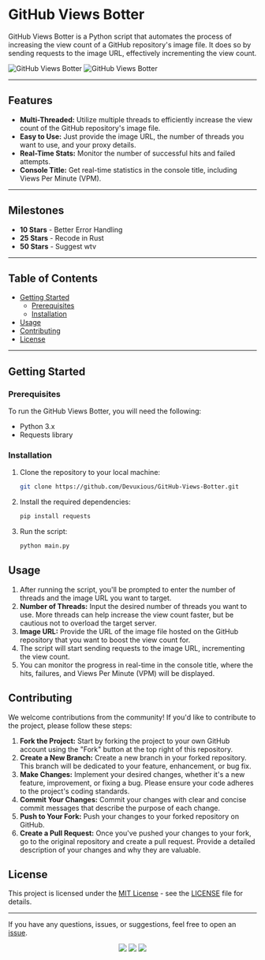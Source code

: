 # GitHub Views Botter

GitHub Views Botter is a Python script that automates the process of increasing the view count of a GitHub repository's image file. It does so by sending requests to the image URL, effectively incrementing the view count.

![GitHub Views Botter](https://img.shields.io/badge/version-1.0.0-FF7F7F)
![GitHub Views Botter](https://img.shields.io/badge/author-%E2%9C%9F-FF7F7F)

---

## Features

- **Multi-Threaded:** Utilize multiple threads to efficiently increase the view count of the GitHub repository's image file.
- **Easy to Use:** Just provide the image URL, the number of threads you want to use, and your proxy details.
- **Real-Time Stats:** Monitor the number of successful hits and failed attempts.
- **Console Title:** Get real-time statistics in the console title, including Views Per Minute (VPM).

---

## Milestones

- **10 Stars** - Better Error Handling
- **25 Stars** - Recode in Rust
- **50 Stars** - Suggest wtv

---

## Table of Contents

- [Getting Started](#getting-started)
  - [Prerequisites](#prerequisites)
  - [Installation](#installation)
- [Usage](#usage)
- [Contributing](#contributing)
- [License](#license)

---

## Getting Started

### Prerequisites

To run the GitHub Views Botter, you will need the following:

- Python 3.x
- Requests library

### Installation

1. Clone the repository to your local machine:

   ```bash
   git clone https://github.com/Devuxious/GitHub-Views-Botter.git
   ```
  
2. Install the required dependencies:
   
   ```bash
   pip install requests
   ```
   
3. Run the script:
   ```bash
   python main.py
   ```


## Usage

1. After running the script, you'll be prompted to enter the number of threads and the image URL you want to target.
2. **Number of Threads:** Input the desired number of threads you want to use. More threads can help increase the view count faster, but be cautious not to overload the target server.
3. **Image URL:** Provide the URL of the image file hosted on the GitHub repository that you want to boost the view count for.
4. The script will start sending requests to the image URL, incrementing the view count.
5. You can monitor the progress in real-time in the console title, where the hits, failures, and Views Per Minute (VPM) will be displayed.

## Contributing

We welcome contributions from the community! If you'd like to contribute to the project, please follow these steps:

1. **Fork the Project:** Start by forking the project to your own GitHub account using the "Fork" button at the top right of this repository.
2. **Create a New Branch:** Create a new branch in your forked repository. This branch will be dedicated to your feature, enhancement, or bug fix.
3. **Make Changes:** Implement your desired changes, whether it's a new feature, improvement, or fixing a bug. Please ensure your code adheres to the project's coding standards.
4. **Commit Your Changes:** Commit your changes with clear and concise commit messages that describe the purpose of each change.
5. **Push to Your Fork:** Push your changes to your forked repository on GitHub.
6. **Create a Pull Request:** Once you've pushed your changes to your fork, go to the original repository and create a pull request. Provide a detailed description of your changes and why they are valuable.

## License

This project is licensed under the [MIT License](LICENSE) - see the [LICENSE](LICENSE) file for details.

---

If you have any questions, issues, or suggestions, feel free to open an [issue](https://github.com/Devuxious/GitHub-Views-Botter/issues).


<p align="center">
  <img src="https://img.shields.io/github/license/Devuxious/GitHub-Views-Botter.svg?style=for-the-badge&labelColor=black&color=FF7F7F&logo=IOTA"/>
  <img src="https://img.shields.io/github/stars/Devuxious/GitHub-Views-Botter.svg?style=for-the-badge&labelColor=black&color=FF7F7F&logo=IOTA"/>
  <img src="https://img.shields.io/github/languages/top/Devuxious/GitHub-Views-Botter.svg?style=for-the-badge&labelColor=black&color=FF7F7F&logo=python"/>
</p>
